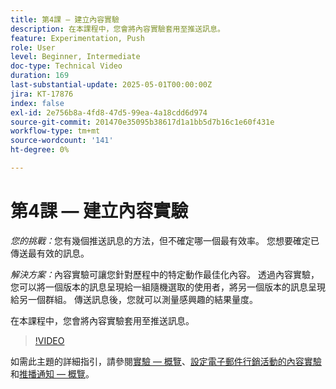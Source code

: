 ```yaml
---
title: 第4課 — 建立內容實驗
description: 在本課程中，您會將內容實驗套用至推送訊息。
feature: Experimentation, Push
role: User
level: Beginner, Intermediate
doc-type: Technical Video
duration: 169
last-substantial-update: 2025-05-01T00:00:00Z
jira: KT-17876
index: false
exl-id: 2e756b8a-4fd8-47d5-99ea-4a18cdd6d974
source-git-commit: 201470e35095b38617d1a1bb5d7b16c1e60f431e
workflow-type: tm+mt
source-wordcount: '141'
ht-degree: 0%

---
```


# 第4課 — 建立內容實驗

*您的挑戰：*&#x200B;您有幾個推送訊息的方法，但不確定哪一個最有效率。 您想要確定已傳送最有效的訊息。 

*解決方案：*&#x200B;內容實驗可讓您針對歷程中的特定動作最佳化內容。 透過內容實驗，您可以將一個版本的訊息呈現給一組隨機選取的使用者，將另一個版本的訊息呈現給另一個群組。 傳送訊息後，您就可以測量感興趣的結果量度。

在本課程中，您會將內容實驗套用至推送訊息。

>[!VIDEO](https://video.tv.adobe.com/v/3457924/?learn=on&enablevpops)


如需此主題的詳細指引，請參閱[實驗 — 概覽](/help/experimentation/introduction-to-experimentation.md)、[設定電子郵件行銷活動的內容實驗](/help/experimentation/content-experiments-for-emails.md)和[推播通知 — 概覽](/help/channels/push-notifications-overview.md)。
